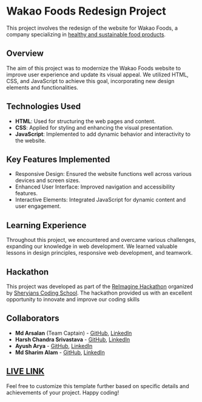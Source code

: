 # Wakao Foods Redesign Project

This project involves the redesign of the website for Wakao Foods, a company specializing in [healthy and sustainable food products](https://www.wakaofoods.com/).

## Overview

The aim of this project was to modernize the Wakao Foods website to improve user experience and update its visual appeal. We utilized HTML, CSS, and JavaScript to achieve this goal, incorporating new design elements and functionalities.

## Technologies Used

- **HTML**: Used for structuring the web pages and content.
- **CSS**: Applied for styling and enhancing the visual presentation.
- **JavaScript**: Implemented to add dynamic behavior and interactivity to the website.

## Key Features Implemented

- Responsive Design: Ensured the website functions well across various devices and screen sizes.
- Enhanced User Interface: Improved navigation and accessibility features.
- Interactive Elements: Integrated JavaScript for dynamic content and user engagement.

## Learning Experience

Throughout this project, we encountered and overcame various challenges, expanding our knowledge in web development. We learned valuable lessons in design principles, responsive web development, and teamwork.

## Hackathon

This project was developed as part of the [ReImagine Hackathon](https://reimagine.sheryians.com/) organized by [Sheryians Coding School](https://github.com/reimagine-sheryians). The hackathon provided us with an excellent opportunity to innovate and improve our coding skills

## Collaborators

- **Md Arsalan** (Team Captain) - [GitHub](https://github.com/hashmiarsa), [LinkedIn](https://www.linkedin.com/in/md-arsalan-15b4ab27b/)
- **Harsh Chandra Srivastava** - [GitHub](https://github.com/harshcsrivastava), [LinkedIn](https://www.linkedin.com/in/harshcsrivastava/)
- **Ayush Arya** - [GitHub](https://github.com/ayusharya1), [LinkedIn](https://www.linkedin.com/in/ayush-arya-b261862a8/)
- **Md Sharim Alam** - [GitHub](https://github.com/sharim07), [LinkedIn](https://www.linkedin.com/in/sharim-mallik-4136b0316/)

## [LIVE LINK](https://harshcsrivastava.github.io/reimagine_wakaoFoods/)

Feel free to customize this template further based on specific details and achievements of your project. Happy coding!
